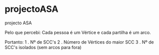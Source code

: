 projectoASA
===========

projecto ASA

Pelo que percebi: Cada pessoa é um Vértice e cada partilha é um arco.

Portanto:
1 . Nº de SCC's
2 . Número de Vértices do maior SCC
3 . Nº de SCC's isolados (sem arcos para fora)

